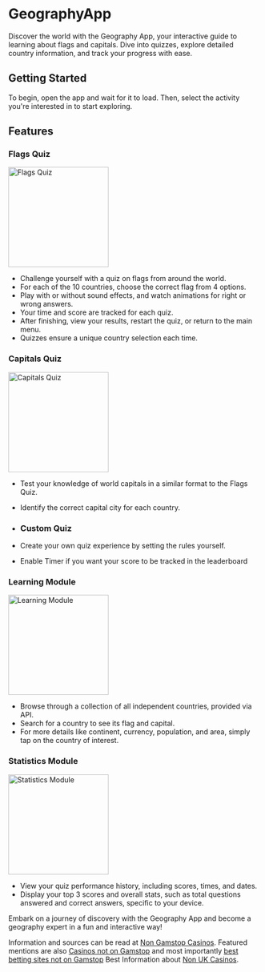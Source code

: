 # GeographyApp

Discover the world with the Geography App, your interactive guide to learning about flags and capitals. Dive into quizzes, explore detailed country information, and track your progress with ease.

## Getting Started

To begin, open the app and wait for it to load. Then, select the activity you're interested in to start exploring.

## Features


### Flags Quiz

<img src="https://github.com/nikagacho/GeographyApp/assets/145837221/80ea39bf-6da3-4cfe-9ea7-4af2345ec172" width="200" alt="Flags Quiz">

- Challenge yourself with a quiz on flags from around the world.
- For each of the 10 countries, choose the correct flag from 4 options.
- Play with or without sound effects, and watch animations for right or wrong answers.
- Your time and score are tracked for each quiz.
- After finishing, view your results, restart the quiz, or return to the main menu.
- Quizzes ensure a unique country selection each time.

### Capitals Quiz

<img src="https://github.com/nikagacho/GeographyApp/assets/145837221/41ad5ab9-fbd5-40ed-a939-8d761e3f653c" width="200" alt="Capitals Quiz">

- Test your knowledge of world capitals in a similar format to the Flags Quiz.
- Identify the correct capital city for each country.

- ### Custom Quiz


- Create your own quiz experience by setting the rules yourself.
- Enable Timer if you want your score to be tracked in the leaderboard

### Learning Module

<img src="https://github.com/nikagacho/GeographyApp/assets/145837221/336badc4-a0bd-47f3-b1ec-8070ee2eb350" width="200" alt="Learning Module">

- Browse through a collection of all independent countries, provided via API.
- Search for a country to see its flag and capital.
- For more details like continent, currency, population, and area, simply tap on the country of interest.

### Statistics Module

<img src="https://github.com/nikagacho/GeographyApp/assets/145837221/55ca7b38-9979-4608-b9e5-f55531a12fc5" width="200" alt="Statistics Module">

- View your quiz performance history, including scores, times, and dates.
- Display your top 3 scores and overall stats, such as total questions answered and correct answers, specific to your device.

Embark on a journey of discovery with the Geography App and become a geography expert in a fun and interactive way!


Information and sources can be read at [Non Gamstop Casinos](https://lgcnews.com/casinos-not-on-gamstop/).
Featured mentions are also [Casinos not on Gamstop](https://trancenet.org/)
and most importantly [best betting sites not on Gamstop](https://non-gamstop.uk/)
Best Information about [Non UK Casinos](https://cancerbackup.org.uk/).
